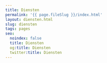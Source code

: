 ```yaml
---
title: Diensten
permalink: '{{ page.fileSlug }}/index.html'
layout: diensten.html
slug: diensten
tags: pages
seo:
  noindex: false
  title: Diensten
  og:title: Diensten
  twitter:title: Diensten
---
```



